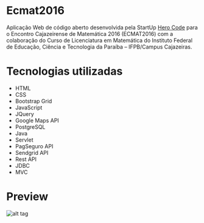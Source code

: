 # Ecmat2016
Aplicação Web de código aberto desenvolvida pela StartUp [Hero Code](https://github.com/Hero-Code) para o Encontro Cajazeirense de Matemática 2016 (ECMAT2016) com a colaboração do Curso de Licenciatura em Matemática do Instituto Federal de Educação, Ciência e Tecnologia da Paraíba – IFPB/Campus Cajazeiras.

# Tecnologias utilizadas
- HTML
- CSS
 - Bootstrap Grid
- JavaScript
 - JQuery
 - Google Maps API
- PostgreSQL
- Java
 - Servlet
 - PagSeguro API
 - Sendgrid API
 - Rest API
- JDBC
- MVC

# Preview
![alt tag](https://github.com/wensttay/ECMAT-2016/blob/master/preview.png)

